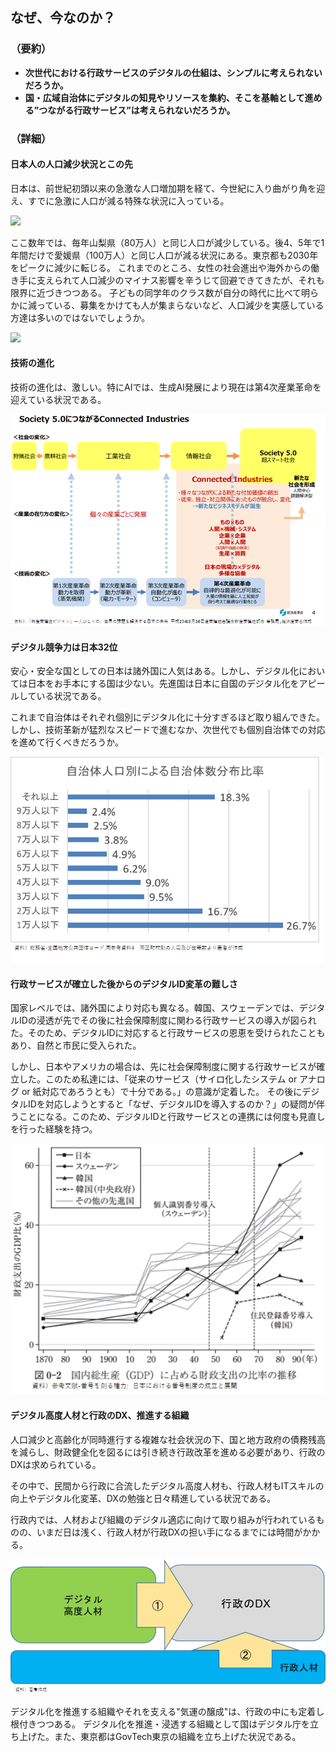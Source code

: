 ## なぜ、今なのか？

### （要約）

- <B>次世代における行政サービスのデジタルの仕組は、シンプルに考えられないだろうか。</B>
- <B>国・広域自治体にデジタルの知見やリソースを集約、そこを基軸として進める”つながる行政サービス”は考えられないだろうか。</B>

### （詳細）

#### 日本人の人口減少状況とこの先

日本は、前世紀初頭以来の急激な人口増加期を経て、今世紀に入り曲がり角を迎え、すでに急激に人口が減る特殊な状況に入っている。

![](../images/はじめに急激な人口増お人口減社会.png)

ここ数年では、毎年山梨県（80万人）と同じ人口が減少している。後4、5年で1年間だけで愛媛県（100万人）と同じ人口が減る状況にある。東京都も2030年をピークに減少に転じる。
これまでのところ、女性の社会進出や海外からの働き手に支えられて人口減少のマイナス影響を辛うじて回避できてきたが、それも限界に近づきつつある。
子どもの同学年のクラス数が自分の時代に比べて明らかに減っている、募集をかけても人が集まらないなど、人口減少を実感している方達は多いのではないでしょうか。

![](../images/はじめに現在の人口減.png)

#### 技術の進化
技術の進化は、激しい。特にAIでは、生成AI発展により現在は第4次産業革命を迎えている状況である。

![](../images/はじめに産業革命の進化過程.png)

#### デジタル競争力は日本32位
安心・安全な国としての日本は諸外国に人気はある。しかし、デジタル化においては日本をお手本にする国は少ない。先進国は日本に自国のデジタル化をアピールしている状況である。

これまで自治体はそれぞれ個別にデジタル化に十分すぎるほど取り組んできた。しかし、技術革新が猛烈なスピードで進むなか、次世代でも個別自治体での対応を進めて行くべきだろうか。

![](../images/はじめに自治体人口別による自治体数分布比率.png)

#### 行政サービスが確立した後からのデジタルID変革の難しさ
国家レベルでは、諸外国により対応も異なる。韓国、スウェーデンでは、デジタルIDの浸透が先でその後に社会保障制度に関わる行政サービスの導入が図られた。そのため、デジタルIDに対応すると行政サービスの恩恵を受けられたこともあり、自然と市民に受入られた。

しかし、日本やアメリカの場合は、先に社会保障制度に関する行政サービスが確立した。このため私達には、「従来のサービス（サイロ化したシステム or アナログ or 紙対応であろうとも）で十分である。」の意識が定着した。
その後にデジタルIDを対応しようとすると「なぜ、デジタルIDを導入するのか？」の疑問が伴うことになる。このため、デジタルIDと行政サービスとの連携には何度も見直しを行った経験を持つ。

![](../images/番号制度の導入時期（各国）.png)

#### デジタル高度人材と行政のDX、推進する組織

人口減少と高齢化が同時進行する複雑な社会状況の下、国と地方政府の債務残高を減らし、財政健全化を図るには引き続き行政改革を進める必要があり、行政のDXは求められている。

その中で、民間から行政に合流したデジタル高度人材も、行政人材もITスキルの向上やデジタル化変革、DXの勉強と日々精進している状況である。

行政内では、人材および組織のデジタル適応に向けて取り組みが行われているものの、いまだ日は浅く、行政人材が行政DXの担い手になるまでには時間がかかる。

![](../images/はじめに行政DXを進めるにあたって人材アプローチ.png)

デジタル化を推進する組織やそれを支える"気運の醸成"は、行政の中にも定着し根付きつつある。
デジタル化を推進・浸透する組織として国はデジタル庁を立ち上げた。また、東京都はGovTech東京の組織を立ち上げた状況である。